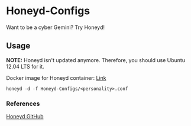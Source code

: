 # Honeyd-Configs
Want to be a cyber Gemini? Try Honeyd!

## Usage
**NOTE:** Honeyd isn't updated anymore. Therefore, you should use Ubuntu 12.04 LTS for it.

Docker image for Honeyd container: [Link](https://hub.docker.com/repository/docker/0x4f776c/imunes-honeyd)

```console
honeyd -d -f Honeyd-Configs/<personality>.conf
```

### References
[Honeyd GitHub](https://github.com/DataSoft/Honeyd)
